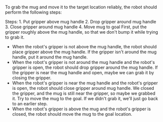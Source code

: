 To grab the mug and move it to the target location reliably, the robot should perform the following steps:

Steps:  1. Put gripper above mug handle  2. Drop gripper around mug handle  3. Close gripper around mug handle  4. Move mug to goal
First, put the gripper roughly above the mug handle, so that we don't bump it while trying to grab it.
- When the robot's gripper is not above the mug handle, the robot should place gripper above the mug handle.
If the gripper isn't around the mug handle, put it around the mug handle.
- When the robot's gripper is not around the mug handle and the robot's gripper is open, the robot should drop gripper around the mug handle.
If the gripper is near the mug handle and open, maybe we can grab it by closing the gripper.
- When the robot's gripper is near the mug handle and the robot's gripper is open, the robot should close gripper around mug handle.
We closed the gripper, and the mug is still near the gripper, so maybe we grabbed it. Try to move the mug to the goal. If we didn't grab it, we'll just go back to an earlier step.
- When the robot's gripper is above the mug and the robot's gripper is closed, the robot should move the mug to the goal location.